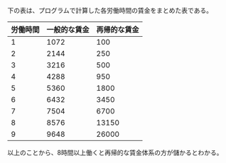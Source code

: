 
下の表は、プログラムで計算した各労働時間の賃金をまとめた表である。

|労働時間|一般的な賃金|再帰的な賃金|
|----|----|----|
|1|1072|100|
|2|2144|250|
|3|3216|500|
|4|4288|950|
|5|5360|1800|
|6|6432|3450|
|7|7504|6700|
|8|8576|13150|
|9|9648|26000|

以上のことから、8時間以上働くと再帰的な賃金体系の方が儲かるとわかる。